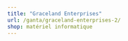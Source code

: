 ```yaml
---
title: "Graceland Enterprises"
url: /ganta/graceland-enterprises-2/
shop: matériel informatique
---
```

